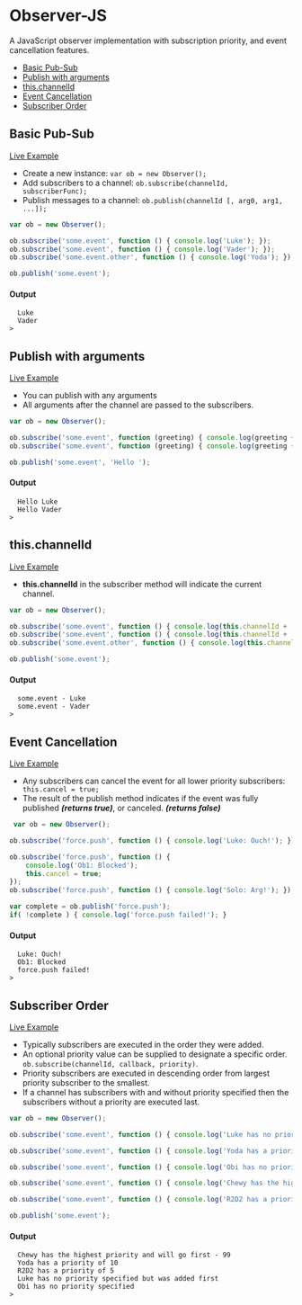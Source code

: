 Observer-JS
===========

A JavaScript observer implementation with subscription priority, and event cancellation features.

* [Basic Pub-Sub](#basic)
* [Publish with arguments](#pubargs)
* [this.channelId](#thischannelid)
* [Event Cancellation](#eventcancel)
* [Subscriber Order](#suborder)


<a name='basic'></a>Basic Pub-Sub
-------------
[Live Example](http://jsfiddle.net/gmetzker/Lz995/)
* Create a new instance: ```var ob = new Observer();```
* Add subscribers to a channel:  ```ob.subscribe(channelId, subscriberFunc);```
* Publish messages to a channel: ```ob.publish(channelId [, arg0, arg1, ...]);```

```javascript
var ob = new Observer();

ob.subscribe('some.event', function () { console.log('Luke'); });
ob.subscribe('some.event', function () { console.log('Vader'); });
ob.subscribe('some.event.other', function () { console.log('Yoda'); });

ob.publish('some.event');
```

#### Output
```
  Luke
  Vader
>
```

<a name='pubargs'></a>Publish with arguments
----------------------
[Live Example](http://jsfiddle.net/gmetzker/PRb3Z/)
* You can publish with any arguments
* All arguments after the channel are passed to the subscribers.

```javascript
var ob = new Observer();

ob.subscribe('some.event', function (greeting) { console.log(greeting + 'Luke'); });
ob.subscribe('some.event', function (greeting) { console.log(greeting + 'Vader'); });

ob.publish('some.event', 'Hello ');
```
#### Output
```
  Hello Luke
  Hello Vader
>
```

<a name='thischannelid'></a>this.channelId
---------
[Live Example](http://jsfiddle.net/gmetzker/JBa6N/)

* **this.channelId** in the subscriber method will indicate the current channel.

```javascript
var ob = new Observer();

ob.subscribe('some.event', function () { console.log(this.channelId + ' - Luke'); });
ob.subscribe('some.event', function () { console.log(this.channelId + ' - Vader'); });
ob.subscribe('some.event.other', function () { console.log(this.channelId + ' - Yoda'); });

ob.publish('some.event');
```

#### Output
```
  some.event - Luke
  some.event - Vader
>
```

<a name='eventcancel'></a>Event Cancellation
-----------------
[Live Example](http://jsfiddle.net/gmetzker/7AZ76/)
* Any subscribers can cancel the event for all lower priority subscribers: ``` this.cancel = true;```
* The result of the publish method indicates if the event was fully published ***(returns true)***, or canceled. ***(returns false)***

```javascript
 var ob = new Observer();

ob.subscribe('force.push', function () { console.log('Luke: Ouch!'); });

ob.subscribe('force.push', function () { 
    console.log('Ob1: Blocked');
    this.cancel = true;
});
ob.subscribe('force.push', function () { console.log('Solo: Arg!'); });

var complete = ob.publish('force.push');
if( !complete ) { console.log('force.push failed!'); }
```
#### Output
```
  Luke: Ouch!
  Ob1: Blocked
  force.push failed!
>
```

<a name='suborder'></a>Subscriber Order
----------------
[Live Example](http://jsfiddle.net/gmetzker/pPQ4a/)
* Typically subscribers are executed in the order they were added.
* An optional priority value can be supplied to designate a specific order. ```ob.subscribe(channelId, callback, priority)```.  
* Priority subscribers are executed in descending order from largest priority subscriber to the smallest.
* If a channel has subscribers with and without priority specified then the subscribers without a priority are executed last.


```javascript
var ob = new Observer();

ob.subscribe('some.event', function () { console.log('Luke has no priority specified but was added first'); });

ob.subscribe('some.event', function () { console.log('Yoda has a priority of 10'); }, 10);

ob.subscribe('some.event', function () { console.log('Obi has no priority specified'); });

ob.subscribe('some.event', function () { console.log('Chewy has the highest priority and will go first - 99');}, 99);

ob.subscribe('some.event', function () { console.log('R2D2 has a priority of 5');}, 5);

ob.publish('some.event');
```

#### Output
```
  Chewy has the highest priority and will go first - 99
  Yoda has a priority of 10
  R2D2 has a priority of 5
  Luke has no priority specified but was added first
  Obi has no priority specified
>
```
